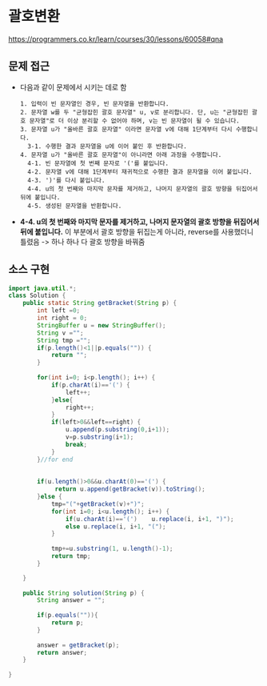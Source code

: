 # 괄호변환

https://programmers.co.kr/learn/courses/30/lessons/60058#qna



## 문제 접근

- 다음과 같이 문제에서 시키는 데로 함

  ```
  1. 입력이 빈 문자열인 경우, 빈 문자열을 반환합니다. 
  2. 문자열 w를 두 "균형잡힌 괄호 문자열" u, v로 분리합니다. 단, u는 "균형잡힌 괄호 문자열"로 더 이상 분리할 수 없어야 하며, v는 빈 문자열이 될 수 있습니다. 
  3. 문자열 u가 "올바른 괄호 문자열" 이라면 문자열 v에 대해 1단계부터 다시 수행합니다. 
    3-1. 수행한 결과 문자열을 u에 이어 붙인 후 반환합니다. 
  4. 문자열 u가 "올바른 괄호 문자열"이 아니라면 아래 과정을 수행합니다. 
    4-1. 빈 문자열에 첫 번째 문자로 '('를 붙입니다. 
    4-2. 문자열 v에 대해 1단계부터 재귀적으로 수행한 결과 문자열을 이어 붙입니다. 
    4-3. ')'를 다시 붙입니다. 
    4-4. u의 첫 번째와 마지막 문자를 제거하고, 나머지 문자열의 괄호 방향을 뒤집어서 뒤에 붙입니다. 
    4-5. 생성된 문자열을 반환합니다.
  ```

-  **4-4. u의 첫 번째와 마지막 문자를 제거하고, 나머지 문자열의 괄호 방향을 뒤집어서 뒤에 붙입니다.**  이 부분에서 괄호 방향을 뒤집는게 아니라, reverse를 사용했더니 틀렸음 -> 하나 하나 다 괄호 방향을 바꿔줌



## 소스 구현

```java
import java.util.*;
class Solution {
    public static String getBracket(String p) {
		int left =0; 
		int right = 0;
		StringBuffer u = new StringBuffer();
		String v ="";
		String tmp ="";
		if(p.length()<1||p.equals("")) {
			return "";
		}
		
		for(int i=0; i<p.length(); i++) {
			if(p.charAt(i)=='(') {
				left++;
			}else{
				right++;
			}
			if(left>0&&left==right) {
				u.append(p.substring(0,i+1));
				v=p.substring(i+1);
				break;
			}
		}//for end 
		
	
		if(u.length()>0&&u.charAt(0)=='(') {
			 return u.append(getBracket(v)).toString();
		}else {
			tmp="("+getBracket(v)+")";
			for(int i=0; i<u.length(); i++) {
				if(u.charAt(i)=='(')	u.replace(i, i+1, ")");
				else u.replace(i, i+1, "(");
			}
		
			tmp+=u.substring(1, u.length()-1);
			return tmp;
		}

	}
  
	public String solution(String p) {
        String answer = "";
        
        if(p.equals("")){
            return p;
        }
     
        answer = getBracket(p);
        return answer;
    }
    
}
```

